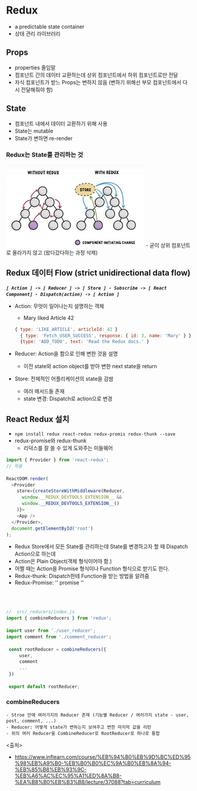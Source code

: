 # Redux
- a predictable state container
- 상태 관리 라이브러리


## Props
- properties 줄임말
- 컴포넌트 간의 데이터 교환하는데 상위 컴포넌트에서 하위 컴포넌트로만 전달
- 자식 컴포넌트가 받느 Props는 변하지 않음 (변하기 위해선 부모 컴포넌트에서 다시 전달해줘야 함)


## State
- 컴포넌트 내에서 데이터 교환하기 위해 사용
- State는 mutable
- State가 변하면 re-render


### Redux는 State를 관리하는 것

<img src="https://github.com/in3166/TIL/blob/main/JavaScript/React/img/redux1.JPG" />
- 굳이 상위 컴포넌트로 올라가지 않고 (왔다갔다하는 과정 삭제)


## Redux 데이터 Flow (strict unidirectional data flow)

***`[ Action ] -> [ Reducer ] -> [ Store ] - Subscribe -> [ React Component] - Dispatch(action) -> [ Action ]`***
- Action: 무엇이 일어나는지 설명하는 객체
  - Mary liked Article 42
  ```javascript
  { type: 'LIKE_ARTICLE', articleId: 42 }
    { type: 'Fetch_USER_SUCCESS', response: { id: 3, name: 'Mary' } }
    {type: 'ADD_TODO', text: 'Read the Redux docs.' }
  ```

- Reducer: Action을 함으로 인해 변한 것을 설명
  - 이전 state와 action object를 받아 변한 next state을 return
  
- Store: 전체적인 어플리케이션의 state을 감쌈
  - 여러 메서드들 존재
  - state 변경: Dispatch로 action으로 변경


## React Redux 설치
- `npm install redux react-redux redux-promis redux-thunk --save`
- redux-promise와 redux-thunk
  - 리덕스를 잘 쓸 수 있게 도와주는 미들웨어
```javascript
import { Provider } from 'react-redux';
// 적용

ReactDOM.render(
  <Provider
    store={createStoreWithMiddleware(Reducer,
      window.__REDUX_DEVTOOLS_EXTENSION__ &&
      window.__REDUX_DEVTOOLS_EXTENSION__()
    )}>
    <App />
  </Provider>,
  document.getElementById('root')
);
```

  - Redux Store에서 모든 State를 관리하는데 State를 변경하고자 할 때 Dispatch Action으로 하는데
  - Action은 Plain Object(객체 형식이어야 함.) 
  - 어쩔 때는 Action을 Promise 형식이나 Function 형식으로 받기도 한다.
  - Redux-thunk: Dispatch한테 Function을 받는 방법을 알려줌
  - Redux-Promise: '' promise ''

  <br><br>
  ```javascript
  //  src/_reducers/index.js
  import { combineReducers } from 'redux';

  import user from './user_reducer';
  import comment from './comment_reducer';
  
   const rootReducer = combineReducers({
       user,
       comment
       ...
   })

   export default rootReducer;
  ```
  ### combineReducers
    - Stroe 안에 여러가지의 Reducer 존재 (기능별 Reducer / 여러가지 state - user, post, comment, ...)
    - Reducer: 어떻게 state가 변하는지 보여주고 변한 마지막 값을 리턴
    - 위의 여러 Reducer을 CombineReducer로 RootReducer로 하나로 통합


<출처>
- https://www.inflearn.com/course/%EB%94%B0%EB%9D%BC%ED%95%98%EB%A9%B0-%EB%B0%B0%EC%9A%B0%EB%8A%94-%EB%85%B8%EB%93%9C-%EB%A6%AC%EC%95%A1%ED%8A%B8-%EA%B8%B0%EB%B3%B8/lecture/37088?tab=curriculum
